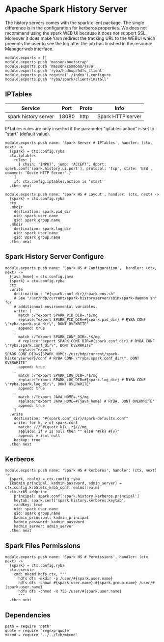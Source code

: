 # Apache Spark History Server

The history servers comes with the spark-client package. The single difference is in the configuration
for  kerberos properties.
We does not recommand using the spark WEB UI because it does not support SSL. Moreover it does make Yarn
redirect the tracking URL to the WEBUI which prevents the user to see the log after the job has finished
in the resource Manager web interface.



    module.exports = []
    module.exports.push 'masson/bootstrap'
    module.exports.push 'masson/commons/java'
    module.exports.push 'ryba/hadoop/hdfs_client'
    module.exports.push require('./index').configure
    module.exports.push 'ryba/spark/client/install'

## IPTables

| Service              | Port  | Proto | Info              |
|----------------------|-------|-------|-------------------|
| spark history server | 18080 | http  | Spark HTTP server |

IPTables rules are only inserted if the parameter "iptables.action" is set to
"start" (default value).

    module.exports.push name: 'Spark Server # IPTables', handler: (ctx, next) ->
      {spark} = ctx.config.ryba
      ctx.iptables
        rules: [
          { chain: 'INPUT', jump: 'ACCEPT', dport: spark.conf['spark.history.ui.port'], protocol: 'tcp', state: 'NEW', comment: "Oozie HTTP Server" }
        ]
        if: ctx.config.iptables.action is 'start'
      .then next

    module.exports.push name: 'Spark HS # Layout', handler: (ctx, next) ->
      {spark} = ctx.config.ryba
      ctx
      .mkdir
        destination: spark.pid_dir
        uid: spark.user.name
        gid: spark.group.name
      .mkdir
        destination: spark.log_dir
        uid: spark.user.name
        gid: spark.group.name
      .then next

## Spark History Server Configure

    module.exports.push name: 'Spark HS # Configuration',  handler: (ctx, next) ->
      {java_home} = ctx.config.java
      {spark} = ctx.config.ryba
      ctx
      .write
        destination : "#{spark.conf_dir}/spark-env.sh"
        # See "/usr/hdp/current/spark-historyserver/sbin/spark-daemon.sh" for
        # additionnal environmental variables.
        write: [
          match :/^export SPARK_PID_DIR=.*$/mg
          replace:"export SPARK_PID_DIR=#{spark.pid_dir} # RYBA CONF \"ryba.spark.pid_dir\", DONT OVEWRITE"
          append: true
        ,
          match :/^export SPARK_CONF_DIR=.*$/mg
          # replace:"export SPARK_CONF_DIR=#{spark.conf_dir} # RYBA CONF \"ryba.spark.conf_dir\", DONT OVERWRITE"
          replace:"export SPARK_CONF_DIR=${SPARK_HOME:-/usr/hdp/current/spark-historyserver}/conf # RYBA CONF \"ryba.spark.conf_dir\", DONT OVERWRITE"
          append: true
        ,
          match :/^export SPARK_LOG_DIR=.*$/mg
          replace:"export SPARK_LOG_DIR=#{spark.log_dir} # RYBA CONF \"ryba.spark.log_dir\", DONT OVERWRITE"
          append: true
        ,
          match :/^export JAVA_HOME=.*$/mg
          replace:"export JAVA_HOME=#{java_home} # RYBA, DONT OVERWRITE"
          append: true
        ]
      .write
        destination: "#{spark.conf_dir}/spark-defaults.conf"
        write: for k, v of spark.conf
          match: ///^#{quote k}\ .*$///mg
          replace: if v is null then "" else "#{k} #{v}"
          append: v isnt null
        backup: true
      .then next

## Kerberos

    module.exports.push name: 'Spark HS # Kerberos', handler: (ctx, next) ->
      {spark, realm} = ctx.config.ryba
      {kadmin_principal, kadmin_password, admin_server} = ctx.config.krb5.etc_krb5_conf.realms[realm]
      ctx.krb5_addprinc
        principal: spark.conf['spark.history.kerberos.principal']
        keytab: spark.conf['spark.history.kerberos.keytab']
        randkey: true
        uid: spark.user.name
        gid: spark.group.name
        kadmin_principal: kadmin_principal
        kadmin_password: kadmin_password
        kadmin_server: admin_server
      .then next

## Spark Files Permissions

    module.exports.push name: 'Spark HS # Permissions', handler: (ctx, next) ->
      {spark} = ctx.config.ryba
      ctx.execute
        cmd: mkcmd.hdfs ctx, """
          hdfs dfs -mkdir -p /user/#{spark.user.name}
          hdfs dfs -chown #{spark.user.name}:#{spark.group.name} /user/#{spark.user.name}
          hdfs dfs -chmod -R 755 /user/#{spark.user.name}
          """
      .then next

## Dependencies

    path = require 'path'
    quote = require 'regexp-quote'
    mkcmd = require '../../lib/mkcmd'
